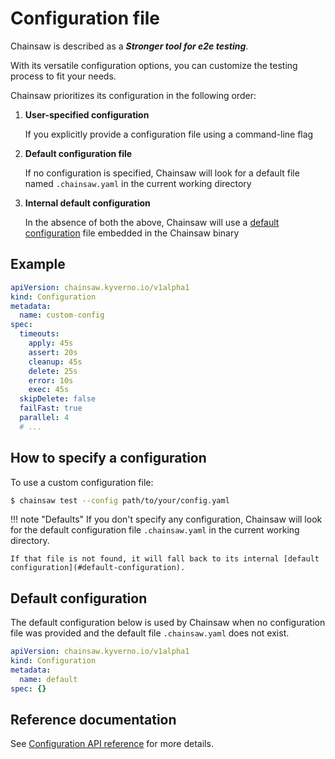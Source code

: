 # Configuration file

Chainsaw is described as a **_Stronger tool for e2e testing_**.

With its versatile configuration options, you can customize the testing process to fit your needs.

Chainsaw prioritizes its configuration in the following order:

1. **User-specified configuration**

    If you explicitly provide a configuration file using a command-line flag

1. **Default configuration file**

    If no configuration is specified, Chainsaw will look for a default file named `.chainsaw.yaml` in the current working directory

1. **Internal default configuration**

    In the absence of both the above, Chainsaw will use a [default configuration](#default-configuration) file embedded in the Chainsaw binary

## Example

```yaml
apiVersion: chainsaw.kyverno.io/v1alpha1
kind: Configuration
metadata:
  name: custom-config
spec:
  timeouts:
    apply: 45s
    assert: 20s
    cleanup: 45s
    delete: 25s
    error: 10s
    exec: 45s
  skipDelete: false
  failFast: true
  parallel: 4
  # ...
```

## How to specify a configuration

To use a custom configuration file:

```bash
$ chainsaw test --config path/to/your/config.yaml
```

!!! note "Defaults"
    If you don't specify any configuration, Chainsaw will look for the default configuration file `.chainsaw.yaml` in the current working directory.

    If that file is not found, it will fall back to its internal [default configuration](#default-configuration).

## Default configuration

The default configuration below is used by Chainsaw when no configuration file was provided and the default file `.chainsaw.yaml` does not exist.

```yaml
apiVersion: chainsaw.kyverno.io/v1alpha1
kind: Configuration
metadata:
  name: default
spec: {}
```

## Reference documentation

See [Configuration API reference](../apis/chainsaw.v1alpha1.md#chainsaw-kyverno-io-v1alpha1-Configuration) for more details.
